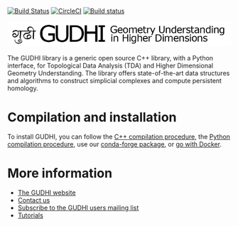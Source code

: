 
[![Build Status](https://travis-ci.org/GUDHI/gudhi-devel.svg?branch=master)](https://travis-ci.org/GUDHI/gudhi-devel)
[![CircleCI](https://circleci.com/gh/GUDHI/gudhi-devel/tree/master.svg?style=svg)](https://circleci.com/gh/GUDHI/gudhi-devel/tree/master)
[![Build status](https://ci.appveyor.com/api/projects/status/976j2uut8xgalvx2/branch/master?svg=true)](https://ci.appveyor.com/project/GUDHI/gudhi-devel/branch/master)


![GUDHI](src/common/doc/Gudhi_banner.png "Topological Data Analysis (TDA) and Higher Dimensional Geometry Understanding")

The GUDHI library is a generic open source C++ library, with a Python interface, for Topological Data Analysis (TDA) and Higher Dimensional Geometry Understanding. The library offers state-of-the-art data structures and algorithms to construct simplicial complexes and compute persistent homology.

# Compilation and installation

To install GUDHI, you can follow the [C++ compilation procedure](https://gudhi.inria.fr/doc/latest/installation.html), the [Python compilation procedure](https://gudhi.inria.fr/python/latest/installation.html), use our [conda-forge package](https://gudhi.inria.fr/conda/), or [go with Docker](https://gudhi.inria.fr/dockerfile/).

# More information

* [The GUDHI website](https://gudhi.inria.fr/)
* [Contact us](https://gudhi.inria.fr/contact/)
* [Subscribe to the GUDHI users mailing list](https://gudhi.inria.fr/keepintouch/)
* [Tutorials](https://gudhi.inria.fr/tutorials/)
